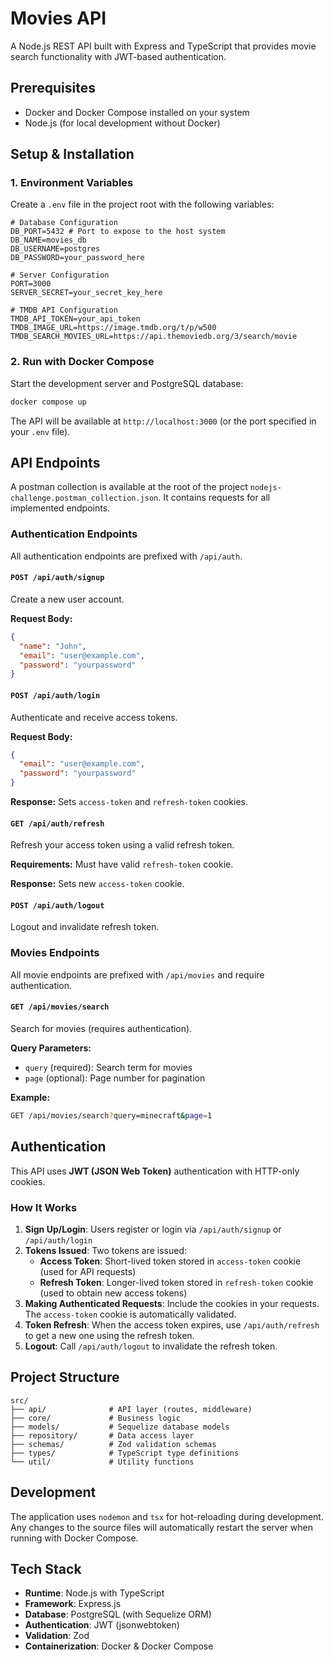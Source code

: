 # Movies API

A Node.js REST API built with Express and TypeScript that provides movie search functionality with JWT-based authentication.

## Prerequisites

- Docker and Docker Compose installed on your system
- Node.js (for local development without Docker)

## Setup & Installation

### 1. Environment Variables

Create a `.env` file in the project root with the following variables:

```env
# Database Configuration
DB_PORT=5432 # Port to expose to the host system
DB_NAME=movies_db
DB_USERNAME=postgres
DB_PASSWORD=your_password_here

# Server Configuration
PORT=3000
SERVER_SECRET=your_secret_key_here

# TMDB API Configuration
TMDB_API_TOKEN=your_api_token
TMDB_IMAGE_URL=https://image.tmdb.org/t/p/w500
TMDB_SEARCH_MOVIES_URL=https://api.themoviedb.org/3/search/movie
```

### 2. Run with Docker Compose

Start the development server and PostgreSQL database:

```bash
docker compose up
```

The API will be available at `http://localhost:3000` (or the port specified in your `.env` file).

## API Endpoints

A postman collection is available at the root of the project `nodejs-challenge.postman_collection.json`. It contains requests for all implemented endpoints.

### Authentication Endpoints

All authentication endpoints are prefixed with `/api/auth`.

#### `POST /api/auth/signup`

Create a new user account.

**Request Body:**

```json
{
  "name": "John",
  "email": "user@example.com",
  "password": "yourpassword"
}
```

#### `POST /api/auth/login`

Authenticate and receive access tokens.

**Request Body:**

```json
{
  "email": "user@example.com",
  "password": "yourpassword"
}
```

**Response:** Sets `access-token` and `refresh-token` cookies.

#### `GET /api/auth/refresh`

Refresh your access token using a valid refresh token.

**Requirements:** Must have valid `refresh-token` cookie.

**Response:** Sets new `access-token` cookie.

#### `POST /api/auth/logout`

Logout and invalidate refresh token.

### Movies Endpoints

All movie endpoints are prefixed with `/api/movies` and require authentication.

#### `GET /api/movies/search`

Search for movies (requires authentication).

**Query Parameters:**

- `query` (required): Search term for movies
- `page` (optional): Page number for pagination

**Example:**

```bash
GET /api/movies/search?query=minecraft&page=1
```

## Authentication

This API uses **JWT (JSON Web Token)** authentication with HTTP-only cookies.

### How It Works

1. **Sign Up/Login**: Users register or login via `/api/auth/signup` or `/api/auth/login`
2. **Tokens Issued**: Two tokens are issued:
   - **Access Token**: Short-lived token stored in `access-token` cookie (used for API requests)
   - **Refresh Token**: Longer-lived token stored in `refresh-token` cookie (used to obtain new access tokens)
3. **Making Authenticated Requests**: Include the cookies in your requests. The `access-token` cookie is automatically validated.
4. **Token Refresh**: When the access token expires, use `/api/auth/refresh` to get a new one using the refresh token.
5. **Logout**: Call `/api/auth/logout` to invalidate the refresh token.

## Project Structure

```
src/
├── api/              # API layer (routes, middleware)
├── core/             # Business logic
├── models/           # Sequelize database models
├── repository/       # Data access layer
├── schemas/          # Zod validation schemas
├── types/            # TypeScript type definitions
└── util/             # Utility functions
```

## Development

The application uses `nodemon` and `tsx` for hot-reloading during development. Any changes to the source files will automatically restart the server when running with Docker Compose.

## Tech Stack

- **Runtime**: Node.js with TypeScript
- **Framework**: Express.js
- **Database**: PostgreSQL (with Sequelize ORM)
- **Authentication**: JWT (jsonwebtoken)
- **Validation**: Zod
- **Containerization**: Docker & Docker Compose
